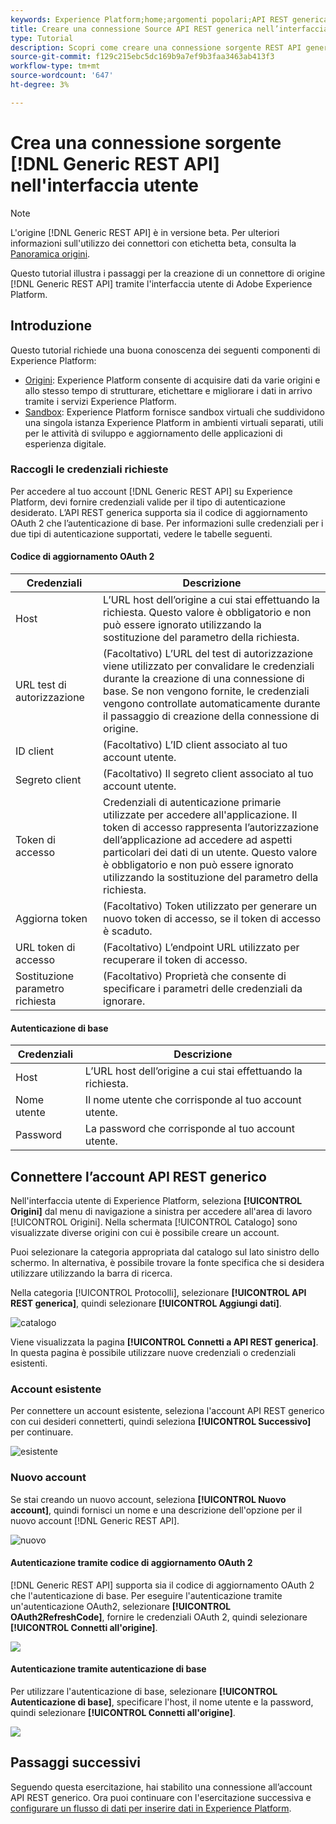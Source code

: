 ```yaml
---
keywords: Experience Platform;home;argomenti popolari;API REST generica
title: Creare una connessione Source API REST generica nell’interfaccia utente
type: Tutorial
description: Scopri come creare una connessione sorgente REST API generica utilizzando l’interfaccia utente di Adobe Experience Platform.
source-git-commit: f129c215ebc5dc169b9a7ef9b3faa3463ab413f3
workflow-type: tm+mt
source-wordcount: '647'
ht-degree: 3%

---
```


# Crea una connessione sorgente [!DNL Generic REST API] nell&#39;interfaccia utente

>[!NOTE]
>
> L&#39;origine [!DNL Generic REST API] è in versione beta. Per ulteriori informazioni sull&#39;utilizzo dei connettori con etichetta beta, consulta la [Panoramica origini](../../../../home.md#terms-and-conditions).

Questo tutorial illustra i passaggi per la creazione di un connettore di origine [!DNL Generic REST API] tramite l&#39;interfaccia utente di Adobe Experience Platform.

## Introduzione

Questo tutorial richiede una buona conoscenza dei seguenti componenti di Experience Platform:

* [Origini](../../../../home.md): Experience Platform consente di acquisire dati da varie origini e allo stesso tempo di strutturare, etichettare e migliorare i dati in arrivo tramite i servizi Experience Platform.
* [Sandbox](../../../../../sandboxes/home.md): Experience Platform fornisce sandbox virtuali che suddividono una singola istanza Experience Platform in ambienti virtuali separati, utili per le attività di sviluppo e aggiornamento delle applicazioni di esperienza digitale.

### Raccogli le credenziali richieste

Per accedere al tuo account [!DNL Generic REST API] su Experience Platform, devi fornire credenziali valide per il tipo di autenticazione desiderato. L’API REST generica supporta sia il codice di aggiornamento OAuth 2 che l’autenticazione di base. Per informazioni sulle credenziali per i due tipi di autenticazione supportati, vedere le tabelle seguenti.

#### Codice di aggiornamento OAuth 2

| Credenziali | Descrizione |
| --- | --- |
| Host | L’URL host dell’origine a cui stai effettuando la richiesta. Questo valore è obbligatorio e non può essere ignorato utilizzando la sostituzione del parametro della richiesta. |
| URL test di autorizzazione | (Facoltativo) L’URL del test di autorizzazione viene utilizzato per convalidare le credenziali durante la creazione di una connessione di base. Se non vengono fornite, le credenziali vengono controllate automaticamente durante il passaggio di creazione della connessione di origine. |
| ID client | (Facoltativo) L’ID client associato al tuo account utente. |
| Segreto client | (Facoltativo) Il segreto client associato al tuo account utente. |
| Token di accesso | Credenziali di autenticazione primarie utilizzate per accedere all&#39;applicazione. Il token di accesso rappresenta l’autorizzazione dell’applicazione ad accedere ad aspetti particolari dei dati di un utente. Questo valore è obbligatorio e non può essere ignorato utilizzando la sostituzione del parametro della richiesta. |
| Aggiorna token | (Facoltativo) Token utilizzato per generare un nuovo token di accesso, se il token di accesso è scaduto. |
| URL token di accesso | (Facoltativo) L’endpoint URL utilizzato per recuperare il token di accesso. |
| Sostituzione parametro richiesta | (Facoltativo) Proprietà che consente di specificare i parametri delle credenziali da ignorare. |


#### Autenticazione di base

| Credenziali | Descrizione |
| --- | --- |
| Host | L’URL host dell’origine a cui stai effettuando la richiesta. |
| Nome utente | Il nome utente che corrisponde al tuo account utente. |
| Password | La password che corrisponde al tuo account utente. |

## Connettere l’account API REST generico

Nell&#39;interfaccia utente di Experience Platform, seleziona **[!UICONTROL Origini]** dal menu di navigazione a sinistra per accedere all&#39;area di lavoro [!UICONTROL Origini]. Nella schermata [!UICONTROL Catalogo] sono visualizzate diverse origini con cui è possibile creare un account.

Puoi selezionare la categoria appropriata dal catalogo sul lato sinistro dello schermo. In alternativa, è possibile trovare la fonte specifica che si desidera utilizzare utilizzando la barra di ricerca.

Nella categoria [!UICONTROL Protocolli], selezionare **[!UICONTROL API REST generica]**, quindi selezionare **[!UICONTROL Aggiungi dati]**.

![catalogo](../../../../images/tutorials/create/generic-rest/catalog.png)

Viene visualizzata la pagina **[!UICONTROL Connetti a API REST generica]**. In questa pagina è possibile utilizzare nuove credenziali o credenziali esistenti.

### Account esistente

Per connettere un account esistente, seleziona l&#39;account API REST generico con cui desideri connetterti, quindi seleziona **[!UICONTROL Successivo]** per continuare.

![esistente](../../../../images/tutorials/create/generic-rest/existing.png)

### Nuovo account

Se stai creando un nuovo account, seleziona **[!UICONTROL Nuovo account]**, quindi fornisci un nome e una descrizione dell&#39;opzione per il nuovo account [!DNL Generic REST API].

![nuovo](../../../../images/tutorials/create/generic-rest/new.png)

#### Autenticazione tramite codice di aggiornamento OAuth 2

[!DNL Generic REST API] supporta sia il codice di aggiornamento OAuth 2 che l&#39;autenticazione di base. Per eseguire l&#39;autenticazione tramite un&#39;autenticazione OAuth2, selezionare **[!UICONTROL OAuth2RefreshCode]**, fornire le credenziali OAuth 2, quindi selezionare **[!UICONTROL Connetti all&#39;origine]**.

![](../../../../images/tutorials/create/generic-rest/oauth2.png)

#### Autenticazione tramite autenticazione di base

Per utilizzare l&#39;autenticazione di base, selezionare **[!UICONTROL Autenticazione di base]**, specificare l&#39;host, il nome utente e la password, quindi selezionare **[!UICONTROL Connetti all&#39;origine]**.

![](../../../../images/tutorials/create/generic-rest/basic-authentication.png)

## Passaggi successivi

Seguendo questa esercitazione, hai stabilito una connessione all’account API REST generico. Ora puoi continuare con l&#39;esercitazione successiva e [configurare un flusso di dati per inserire dati in Experience Platform](../../dataflow/protocols.md).
